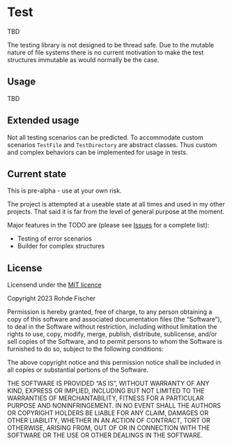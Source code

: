 # Test

TBD

The testing library is not designed to be thread safe.
Due to the mutable nature of file systems there is no current motivation to
make the test structures immutable as would normally be the case.


## Usage

TBD


## Extended usage

Not all testing scenarios can be predicted.
To accommodate custom scenarios `TestFile` and `TestDirectory` are abstract classes.
Thus custom and complex behaviors can be implemented for usage in tests.


## Current state
This is pre-alpha - use at your own risk.

The project is attempted at a useable state at all times and used in my other projects.
That said it is far from the level of general purpose at the moment.

Major features in the TODO are
(please see [Issues](https://github.com/rohdef/rfpath/issues?q=is%3Aopen%20is%3Aissue%20project%3Arohdef%2F2) for a complete list):

- Testing of error scenarios
- Builder for complex structures


## License

Licensend under the [MIT licence](https://opensource.org/license/mit/)

Copyright 2023 Rohde Fischer

Permission is hereby granted, free of charge, to any person obtaining a copy of this software and associated documentation files (the “Software”), to deal in the Software without restriction, including without limitation the rights to use, copy, modify, merge, publish, distribute, sublicense, and/or sell copies of the Software, and to permit persons to whom the Software is furnished to do so, subject to the following conditions:

The above copyright notice and this permission notice shall be included in all copies or substantial portions of the Software.

THE SOFTWARE IS PROVIDED “AS IS”, WITHOUT WARRANTY OF ANY KIND, EXPRESS OR IMPLIED, INCLUDING BUT NOT LIMITED TO THE WARRANTIES OF MERCHANTABILITY, FITNESS FOR A PARTICULAR PURPOSE AND NONINFRINGEMENT. IN NO EVENT SHALL THE AUTHORS OR COPYRIGHT HOLDERS BE LIABLE FOR ANY CLAIM, DAMAGES OR OTHER LIABILITY, WHETHER IN AN ACTION OF CONTRACT, TORT OR OTHERWISE, ARISING FROM, OUT OF OR IN CONNECTION WITH THE SOFTWARE OR THE USE OR OTHER DEALINGS IN THE SOFTWARE.